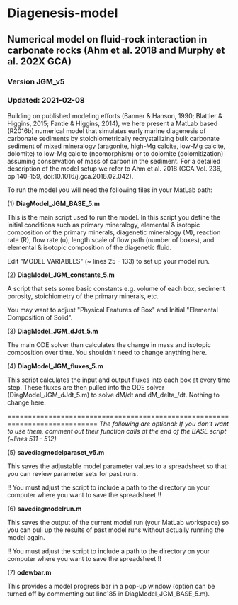 # Diagenesis-model
## Numerical model on fluid-rock interaction in carbonate rocks (Ahm et al. 2018 and Murphy et al. 202X GCA)
### Version JGM_v5
### Updated: 2021-02-08

Building on published modeling efforts (Banner & Hanson, 1990; Blattler & Higgins, 2015; Fantle & Higgins, 2014), we here present a MatLab based (R2016b) numerical model that simulates early marine diagenesis of carbonate sediments by stoichiometrically recrystallizing bulk carbonate sediment of mixed mineralogy (aragonite, high-Mg calcite, low-Mg calcite, dolomite) to low-Mg calcite (neomorphism) or to dolomite (dolomitization) assuming conservation of mass of carbon in the sediment. For a detailed description of the model setup we refer to Ahm et al. 2018 (GCA Vol. 236, pp 140-159, doi:10.1016/j.gca.2018.02.042).

To run the model you will need the following files in your MatLab path:

(1) **DiagModel_JGM_BASE_5.m**

This is the main script used to run the model. In this script you define the initial conditions such as primary mineralogy, elemental & isotopic composition of the primary minerals, diagenetic mineralogy (M), reaction rate (R), flow rate (u), length scale of flow path (number of boxes), and elemental & isotopic composition of the diagenetic fluid.  

Edit "MODEL VARIABLES" (~ lines 25 - 133) to set up your model run. 


(2) **DiagModel_JGM_constants_5.m**

A script that sets some basic constants e.g. volume of each box, sediment porosity, stoichiometry of the primary minerals, etc. 

You may want to adjust "Physical Features of Box" and Initial "Elemental Composition of Solid". 

(3) **DiagModel_JGM_dJdt_5.m**

The main ODE solver than calculates the change in mass and isotopic composition over time. You shouldn't need to change anything here. 


(4) **DiagModel_JGM_fluxes_5.m**

This script calculates the input and output fluxes into each box at every time step. These fluxes are then pulled into the ODE solver (DiagModel_JGM_dJdt_5.m) to solve dM/dt and dM_delta_/dt. Nothing to change here. 

============================================================================
*The following are optional: 
If you don't want to use them, comment out their function calls at the end of the BASE script (~lines 511 - 512)*


(5) **savediagmodelparaset_v5.m**

This saves the adjustable model parameter values to a spreadsheet so that you can review parameter sets for past runs. 

!! You must adjust the script to include a path to the directory on your computer where you want to save the spreadsheet !!


(6) **savediagmodelrun.m**

This saves the output of the current model run (your MatLab workspace) so you can pull up the results of past model runs without actually running the model again. 

!! You must adjust the script to include a path to the directory on your computer where you want to save the spreadsheet !!


(7) **odewbar.m**

This provides a model progress bar in a pop-up window (option can be turned off by commenting out line185 in DiagModel_JGM_BASE_5.m). 
